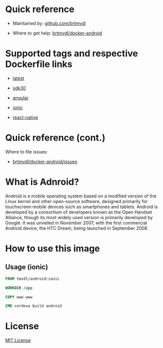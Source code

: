 # Quick reference

* Maintained by:
[github.com/brtmvdl](https://github.com/brtmvdl)

* Where to get help:
[brtmvdl/docker-android](https://github.com/brtmvdl/docker-android)

# Supported tags and respective Dockerfile links

* [latest](https://github.com/brtmvdl/docker-android/blob/main/src/sdk30/Dockerfile)

* [sdk30](https://github.com/brtmvdl/docker-android/blob/main/src/sdk30/Dockerfile)

* [angular](https://github.com/brtmvdl/docker-android/blob/main/src/angular/Dockerfile)

* [ionic](https://github.com/brtmvdl/docker-android/blob/main/src/ionic/Dockerfile)

* [react-native](https://github.com/brtmvdl/docker-android/blob/main/src/react-native/Dockerfile)

# Quick reference (cont.)

Where to file issues:
* [brtmvdl/docker-android/issues](https://github.com/brtmvdl/docker-android/issues)

# What is Adnroid?

Android is a mobile operating system based on a modified version of the Linux kernel and other open-source software, designed primarily for touchscreen mobile devices such as smartphones and tablets. Android is developed by a consortium of developers known as the Open Handset Alliance, though its most widely used version is primarily developed by Google. It was unveiled in November 2007, with the first commercial Android device, the HTC Dream, being launched in September 2008.

# How to use this image

## Usage (ionic)

```Dockerfile
FROM tmvdl/android:ionic

WORKDIR /app

COPY www www

CMD cordova build android
```

# License

[MIT License](https://github.com/brtmvdl/docker-android/blob/main/LICENSE)
